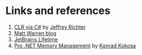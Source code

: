 # Links and references

  1. [CLR via C#](https://www.amazon.com/CLR-via-4th-Developer-Reference/dp/0735667454) by [Jeffrey Richter](https://github.com/JeffreyRichter)
  1. [Matt Warren blog](https://mattwarren.org/)
  1. [JetBrains Lifetime](https://www.jetbrains.com/help/resharper/sdk/Platform/Lifetime.html)
  1. [Pro .NET Memory Management](https://prodotnetmemory.com/) by [Konrad Kokosa](https://twitter.com/konradkokosa)